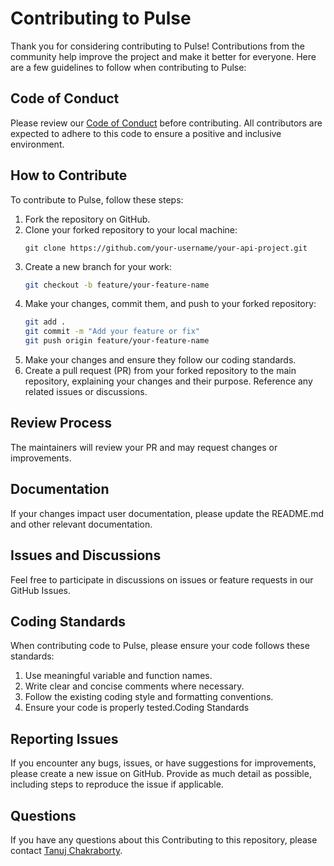 # Contributing to Pulse

Thank you for considering contributing to Pulse! Contributions from the community help improve the project and make it better for everyone. Here are a few guidelines to follow when contributing to Pulse:

## Code of Conduct
Please review our [Code of Conduct](CODE_OF_CONDUCT.md) before contributing. All contributors are expected to adhere to this code to ensure a positive and inclusive environment.

## How to Contribute
To contribute to Pulse, follow these steps:

1. Fork the repository on GitHub.
2. Clone your forked repository to your local machine:
   ```
   git clone https://github.com/your-username/your-api-project.git
   ```
3. Create a new branch for your work:
    ```bash
    git checkout -b feature/your-feature-name
    ```
4. Make your changes, commit them, and push to your forked repository:
    ```bash
    git add .
    git commit -m "Add your feature or fix"
    git push origin feature/your-feature-name
    ```
5. Make your changes and ensure they follow our coding standards.
6. Create a pull request (PR) from your forked repository to the main repository, explaining your changes and their purpose. Reference any related issues or discussions.

## Review Process
The maintainers will review your PR and may request changes or improvements.

## Documentation
If your changes impact user documentation, please update the README.md and other relevant documentation.

## Issues and Discussions
Feel free to participate in discussions on issues or feature requests in our GitHub Issues.

## Coding Standards
When contributing code to Pulse, please ensure your code follows these standards:

1. Use meaningful variable and function names.
2. Write clear and concise comments where necessary.
3. Follow the existing coding style and formatting conventions.
4. Ensure your code is properly tested.Coding Standards

## Reporting Issues
If you encounter any bugs, issues, or have suggestions for improvements, please create a new issue on GitHub. Provide as much detail as possible, including steps to reproduce the issue if applicable.

## Questions
If you have any questions about this Contributing to this repository, please contact [Tanuj Chakraborty](mailto:tanuj.chakraborty21@gmail.com).



